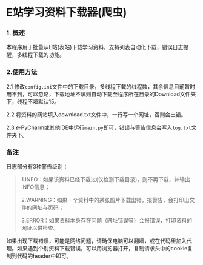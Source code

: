 # E站学习资料下载器(爬虫)

### 1. 概述
本程序用于批量从E站(表站)下载学习资料，支持列表自动化下载，错误日志提醒，多线程下载的功能。

### 2.使用方法
2.1 修改`config.ini`文件中的下载目录，多线程下载的线程数，其余信息目前暂时用不到，可以忽略，下载地址不填则自动下载至程序所在目录的Download文件夹下，线程不填默认15。

2.2 将资料的网站填入download.txt文件中，一行写一个网址，否则会出错。

2.3 在PyCharm或其他IDE中运行`main.py`即可，错误与警告信息会写入`log.txt`文件夹下。

### 备注
日志部分有3种警告级别：
>1.INFO：如果该资料已经下载过(仅检测下载目录)，则不再下载，并输出INFO信息；
>
>2.WARNING：如果一个资料中的某张图片下载出错，报警告，会打印出文件的网址与页码；
>
>3.ERROR：如果资料本身存在问题（网址错误等）会报错误，打印资料的网址以供检查。

如果出现下载错误，可能是网络问题，请确保电脑可以翻墙，或在代码里加入代理。如果遇到个别资料下载错误，可以用浏览器打开，复制请求头中的cookie复制到代码的header中即可。